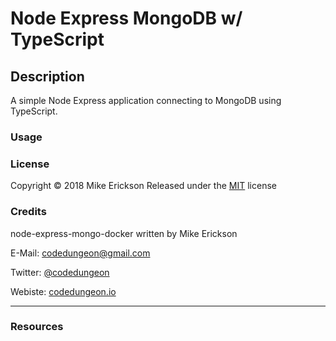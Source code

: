 # Node Express MongoDB w/ TypeScript

## Description

A simple Node Express application connecting to MongoDB using TypeScript.

### Usage

### License

Copyright &copy; 2018 Mike Erickson
Released under the [MIT](https://raw.githubusercontent.com/mikeerickson/node-express-mongo-docker/master/LICENSE) license

### Credits

node-express-mongo-docker written by Mike Erickson

E-Mail: [codedungeon@gmail.com](mailto:codedungeon@gmail.com)

Twitter: [@codedungeon](http://twitter.com/codedungeon)

Webiste: [codedungeon.io](http://codedungeon.io)

---

### Resources
